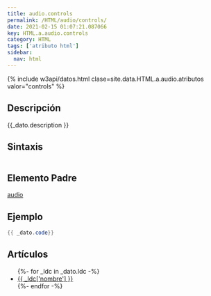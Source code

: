 ```yaml
---
title: audio.controls
permalink: /HTML/audio/controls/
date: 2021-02-15 01:07:21.087066
key: HTML.a.audio.controls
category: HTML
tags: ['atributo html']
sidebar: 
  nav: html
---
```


{% include w3api/datos.html clase=site.data.HTML.a.audio.atributos valor="controls" %}

## Descripción
{{_dato.description }}

## Sintaxis
~~~html
~~~

## Elemento Padre
[audio](/HTML/audio/)

## Ejemplo
~~~java
{{ _dato.code}}
~~~

## Artículos
<ul>
{%- for _ldc in _dato.ldc -%}
   <li>
       <a href="{{_ldc['url'] }}">{{ _ldc['nombre'] }}</a>
   </li>
{%- endfor -%}
</ul>
